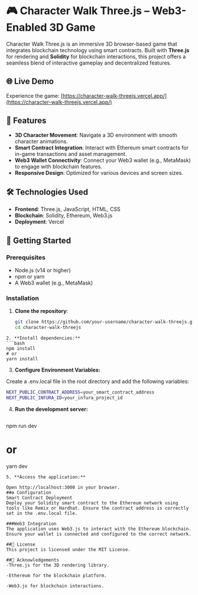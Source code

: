 # 🎮 Character Walk Three.js – Web3-Enabled 3D Game

Character Walk Three.js is an immersive 3D browser-based game that integrates blockchain technology using smart contracts. Built with **Three.js** for rendering and **Solidity** for blockchain interactions, this project offers a seamless blend of interactive gameplay and decentralized features.

## 🌐 Live Demo

Experience the game: [https://character-walk-threejs.vercel.app/](https://character-walk-threejs.vercel.app/)

## 🚀 Features

- **3D Character Movement**: Navigate a 3D environment with smooth character animations.
- **Smart Contract Integration**: Interact with Ethereum smart contracts for in-game transactions and asset management.
- **Web3 Wallet Connectivity**: Connect your Web3 wallet (e.g., MetaMask) to engage with blockchain features.
- **Responsive Design**: Optimized for various devices and screen sizes.

## 🛠️ Technologies Used

- **Frontend**: Three.js, JavaScript, HTML, CSS
- **Blockchain**: Solidity, Ethereum, Web3.js
- **Deployment**: Vercel

## 🧰 Getting Started

### Prerequisites

- Node.js (v14 or higher)
- npm or yarn
- A Web3 wallet (e.g., MetaMask)

### Installation

1. **Clone the repository**:

   ```bash
   git clone https://github.com/your-username/character-walk-threejs.git
   cd character-walk-threejs
  ```
2. **Install dependencies:**
  ```bash
  npm install
  # or
  yarn install
  ```
3. **Configure Environment Variables:**

Create a .env.local file in the root directory and add the following variables:
  ```bash
  NEXT_PUBLIC_CONTRACT_ADDRESS=your_smart_contract_address
  NEXT_PUBLIC_INFURA_ID=your_infura_project_id
  ```
4. **Run the development server:**
   ```bash
  npm run dev
   # or
   yarn dev
  ```
5. **Access the application:**

Open http://localhost:3000 in your browser.
##⚙️ Configuration
Smart Contract Deployment
Deploy your Solidity smart contract to the Ethereum network using tools like Remix or Hardhat. Ensure the contract address is correctly set in the .env.local file.

###Web3 Integration
The application uses Web3.js to interact with the Ethereum blockchain. Ensure your wallet is connected and configured to the correct network.

##📄 License
This project is licensed under the MIT License.

##🤝 Acknowledgements
-Three.js for the 3D rendering library.

-Ethereum for the blockchain platform.

-Web3.js for blockchain interactions.
